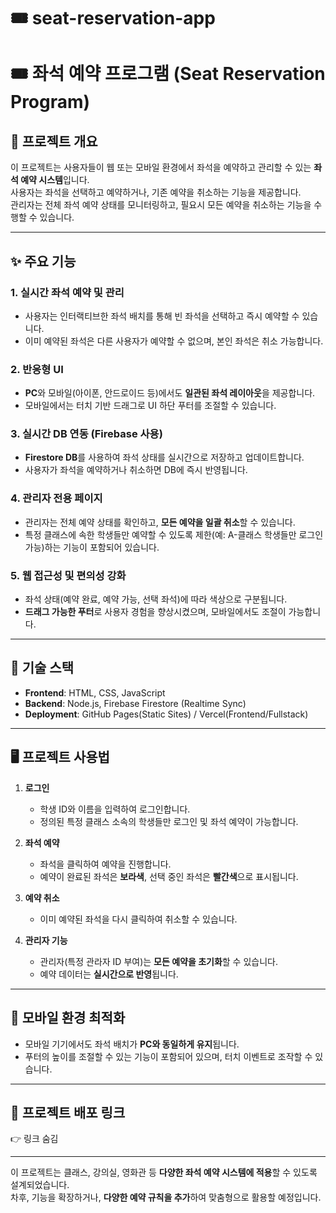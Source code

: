 # 🎟️ seat-reservation-app
# 🎟 좌석 예약 프로그램 (Seat Reservation Program)  

## 📅 프로젝트 개요  
이 프로젝트는 사용자들이 웹 또는 모바일 환경에서 좌석을 예약하고 관리할 수 있는 **좌석 예약 시스템**입니다.  
사용자는 좌석을 선택하고 예약하거나, 기존 예약을 취소하는 기능을 제공합니다.  
관리자는 전체 좌석 예약 상태를 모니터링하고, 필요시 모든 예약을 취소하는 기능을 수행할 수 있습니다.  

---

## ✨ 주요 기능  
### 1. 실시간 좌석 예약 및 관리  
- 사용자는 인터랙티브한 좌석 배치를 통해 빈 좌석을 선택하고 즉시 예약할 수 있습니다.  
- 이미 예약된 좌석은 다른 사용자가 예약할 수 없으며, 본인 좌석은 취소 가능합니다.  

### 2. 반응형 UI  
- **PC**와 모바일(아이폰, 안드로이드 등)에서도 **일관된 좌석 레이아웃**을 제공합니다.  
- 모바일에서는 터치 기반 드래그로 UI 하단 푸터를 조절할 수 있습니다.  

### 3. 실시간 DB 연동 (Firebase 사용)  
- **Firestore DB**를 사용하여 좌석 상태를 실시간으로 저장하고 업데이트합니다.  
- 사용자가 좌석을 예약하거나 취소하면 DB에 즉시 반영됩니다.  

### 4. 관리자 전용 페이지  
- 관리자는 전체 예약 상태를 확인하고, **모든 예약을 일괄 취소**할 수 있습니다.  
- 특정 클래스에 속한 학생들만 예약할 수 있도록 제한(예: A-클래스 학생들만 로그인 가능)하는 기능이 포함되어 있습니다.  

### 5. 웹 접근성 및 편의성 강화  
- 좌석 상태(예약 완료, 예약 가능, 선택 좌석)에 따라 색상으로 구분됩니다.  
- **드래그 가능한 푸터**로 사용자 경험을 향상시켰으며, 모바일에서도 조절이 가능합니다.  

---

## 🔧 기술 스택  
- **Frontend**: HTML, CSS, JavaScript  
- **Backend**: Node.js, Firebase Firestore (Realtime Sync)  
- **Deployment**: GitHub Pages(Static Sites) / Vercel(Frontend/Fullstack)

---

## 🖥️ 프로젝트 사용법  
1. **로그인**  
   - 학생 ID와 이름을 입력하여 로그인합니다.  
   - 정의된 특정 클래스 소속의 학생들만 로그인 및 좌석 예약이 가능합니다.  

2. **좌석 예약**  
   - 좌석을 클릭하여 예약을 진행합니다.  
   - 예약이 완료된 좌석은 **보라색**, 선택 중인 좌석은 **빨간색**으로 표시됩니다.  

3. **예약 취소**  
   - 이미 예약된 좌석을 다시 클릭하여 취소할 수 있습니다.  

4. **관리자 기능**  
   - 관리자(특정 관라자 ID 부여)는 **모든 예약을 초기화**할 수 있습니다.  
   - 예약 데이터는 **실시간으로 반영**됩니다.  

---

## 📱 모바일 환경 최적화  
- 모바일 기기에서도 좌석 배치가 **PC와 동일하게 유지**됩니다.  
- 푸터의 높이를 조절할 수 있는 기능이 포함되어 있으며, 터치 이벤트로 조작할 수 있습니다.  

---

## 🔗 프로젝트 배포 링크  
👉 링크 숨김


---

이 프로젝트는 클래스, 강의실, 영화관 등 **다양한 좌석 예약 시스템에 적용**할 수 있도록 설계되었습니다.  
차후, 기능을 확장하거나, **다양한 예약 규칙을 추가**하여 맞춤형으로 활용할 예정입니다.
